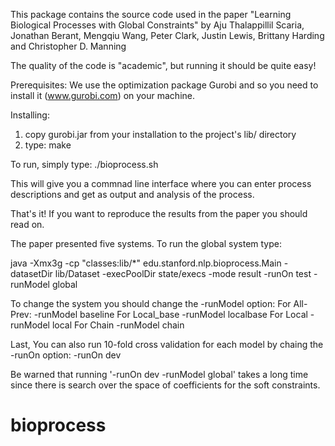 This package contains the source code used in the paper
"Learning Biological Processes with Global Constraints" by
Aju Thalappillil Scaria, Jonathan Berant, Mengqiu Wang, Peter Clark, Justin Lewis, Brittany Harding and Christopher D. Manning

The quality of the code is "academic", but running it should be quite easy!

Prerequisites:
We use the optimization package Gurobi and so you need to install it (www.gurobi.com) on your machine.

Installing:
1. copy gurobi.jar from your installation to the project's lib/ directory
2. type:
    make

To run, simply type:
    ./bioprocess.sh

This will give you a commnad line interface where you can enter process descriptions and get as output
and analysis of the process.

That's it! If you want to reproduce the results from the paper you should read on.

The paper presented five systems. To run the global system type:

java -Xmx3g -cp "classes:lib/*" edu.stanford.nlp.bioprocess.Main -datasetDir lib/Dataset -execPoolDir state/execs -mode result -runOn test -runModel global

To change the system you should change the -runModel option:
For All-Prev:
    -runModel baseline
For Local_base
    -runModel localbase
For Local
    -runModel local
For Chain
    -runModel chain

Last, You can also run 10-fold cross validation for each model by chaing the -runOn option:
    -runOn dev

Be warned that running '-runOn dev -runModel global' takes a long time since there is search over the space
of coefficients for the soft constraints. 












# bioprocess
